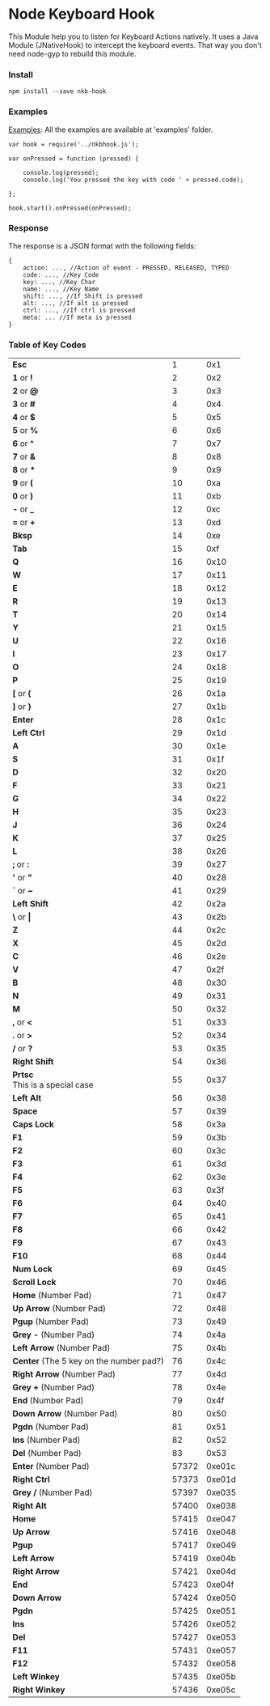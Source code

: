 # Node Keyboard Hook
This Module help you to listen for Keyboard Actions natively. It uses a Java Module (JNativeHook) to intercept the keyboard events. That way you don't need node-gyp to rebuild this module.

### Install

    npm install --save nkb-hook


### Examples

[Examples](examples): All the examples are available at 'examples' folder.

    var hook = require('../nkbhook.js');
    
    var onPressed = function (pressed) {
    
        console.log(pressed);
        console.log('You pressed the key with code ' + pressed.code);
    
    };
    
    hook.start().onPressed(onPressed);
    
### Response

The response is a JSON format with the following fields:

    {
        action: ..., //Action of event - PRESSED, RELEASED, TYPED
        code: ..., //Key Code
        key: ..., //Key Char
        name: ..., //Key Name
        shift: ..., //If Shift is pressed
        alt: ..., //If alt is pressed
        ctrl: ..., //If ctrl is pressed
        meta: ... //If meta is pressed
    }

### Table of Key Codes

<table>
<tbody>
<tr>
<td><b>Esc</b></td>
<td>1</td>
<td>0x1</td>
</tr>
<tr>
<td><b>1</b> or <b>!</b></td>
<td class="x-hidden-focus">2</td>
<td>0x2</td>
</tr>
<tr>
<td><b>2</b> or <b>@</b></td>
<td>3</td>
<td>0x3</td>
</tr>
<tr>
<td><b>3</b> or <b>#</b></td>
<td>4</td>
<td>0x4</td>
</tr>
<tr>
<td><b>4</b> or <b>$</b></td>
<td>5</td>
<td>0x5</td>
</tr>
<tr>
<td><b>5</b> or <b>%</b></td>
<td>6</td>
<td>0x6</td>
</tr>
<tr>
<td><b>6</b> or <b>^</b></td>
<td>7</td>
<td>0x7</td>
</tr>
<tr>
<td><b>7</b> or <b>&amp;</b></td>
<td>8</td>
<td>0x8</td>
</tr>
<tr>
<td><b>8</b> or <b>*</b></td>
<td>9</td>
<td>0x9</td>
</tr>
<tr>
<td><b>9</b> or <b>(</b></td>
<td>10</td>
<td>0xa</td>
</tr>
<tr>
<td><b>0</b> or <b>)</b></td>
<td>11</td>
<td>0xb</td>
</tr>
<tr>
<td><b>-</b> or <b>_</b></td>
<td>12</td>
<td>0xc</td>
</tr>
<tr>
<td><b>=</b> or <b>+</b></td>
<td>13</td>
<td>0xd</td>
</tr>
<tr>
<td><b>Bksp</b></td>
<td>14</td>
<td>0xe</td>
</tr>
<tr>
<td><b>Tab</b></td>
<td>15</td>
<td>0xf</td>
</tr>
<tr>
<td><b>Q</b></td>
<td>16</td>
<td>0x10</td>
</tr>
<tr>
<td><b>W</b></td>
<td>17</td>
<td>0x11</td>
</tr>
<tr>
<td><b>E</b></td>
<td>18</td>
<td>0x12</td>
</tr>
<tr>
<td><b>R</b></td>
<td>19</td>
<td>0x13</td>
</tr>
<tr>
<td><b>T</b></td>
<td>20</td>
<td>0x14</td>
</tr>
<tr>
<td><b>Y</b></td>
<td>21</td>
<td>0x15</td>
</tr>
<tr>
<td><b>U</b></td>
<td>22</td>
<td>0x16</td>
</tr>
<tr>
<td><b>I</b></td>
<td>23</td>
<td>0x17</td>
</tr>
<tr>
<td><b>O</b></td>
<td>24</td>
<td>0x18</td>
</tr>
<tr>
<td><b>P</b></td>
<td>25</td>
<td>0x19</td>
</tr>
<tr>
<td><b>[</b> or <b>{</b></td>
<td>26</td>
<td>0x1a</td>
</tr>
<tr>
<td><b>]</b> or <b>}</b></td>
<td>27</td>
<td>0x1b</td>
</tr>
<tr>
<td><b>Enter</b></td>
<td>28</td>
<td>0x1c</td>
</tr>
<tr>
<td><b>Left Ctrl</b></td>
<td>29</td>
<td>0x1d</td>
</tr>
<tr>
<td><b>A</b></td>
<td>30</td>
<td>0x1e</td>
</tr>
<tr>
<td><b>S</b></td>
<td>31</td>
<td>0x1f</td>
</tr>
<tr>
<td><b>D</b></td>
<td>32</td>
<td>0x20</td>
</tr>
<tr>
<td><b>F</b></td>
<td>33</td>
<td>0x21</td>
</tr>
<tr>
<td><b>G</b></td>
<td>34</td>
<td>0x22</td>
</tr>
<tr>
<td><b>H</b></td>
<td>35</td>
<td>0x23</td>
</tr>
<tr>
<td><b>J</b></td>
<td>36</td>
<td>0x24</td>
</tr>
<tr>
<td><b>K</b></td>
<td>37</td>
<td>0x25</td>
</tr>
<tr>
<td><b>L</b></td>
<td>38</td>
<td>0x26</td>
</tr>
<tr>
<td><b>;</b> or <b>:</b></td>
<td>39</td>
<td>0x27</td>
</tr>
<tr>
<td><b>'</b> or <b>"</b></td>
<td>40</td>
<td>0x28</td>
</tr>
<tr>
<td><b>`</b> or <b>~</b></td>
<td>41</td>
<td>0x29</td>
</tr>
<tr>
<td><b>Left Shift</b></td>
<td>42</td>
<td>0x2a</td>
</tr>
<tr>
<td><b>\</b> or <b>|</b></td>
<td>43</td>
<td>0x2b</td>
</tr>
<tr>
<td><b>Z</b></td>
<td>44</td>
<td>0x2c</td>
</tr>
<tr>
<td><b>X</b></td>
<td>45</td>
<td>0x2d</td>
</tr>
<tr>
<td><b>C</b></td>
<td>46</td>
<td>0x2e</td>
</tr>
<tr>
<td><b>V</b></td>
<td>47</td>
<td>0x2f</td>
</tr>
<tr>
<td><b>B</b></td>
<td>48</td>
<td>0x30</td>
</tr>
<tr>
<td><b>N</b></td>
<td>49</td>
<td>0x31</td>
</tr>
<tr>
<td><b>M</b></td>
<td>50</td>
<td>0x32</td>
</tr>
<tr>
<td><b>,</b> or <b>&lt;</b></td>
<td>51</td>
<td>0x33</td>
</tr>
<tr>
<td><b>.</b> or <b>&gt;</b></td>
<td>52</td>
<td>0x34</td>
</tr>
<tr>
<td><b>/</b> or <b>?</b></td>
<td>53</td>
<td>0x35</td>
</tr>
<tr>
<td><b>Right Shift</b></td>
<td>54</td>
<td>0x36</td>
</tr>
<tr>
<td><b>Prtsc</b><br>
This is a special case</td>
<td>55</td>
<td>0x37</td>
</tr>
<tr>
<td><b>Left Alt</b></td>
<td>56</td>
<td>0x38</td>
</tr>
<tr>
<td><b>Space</b></td>
<td>57</td>
<td>0x39</td>
</tr>
<tr>
<td><b>Caps Lock</b></td>
<td>58</td>
<td>0x3a</td>
</tr>
<tr>
<td><b>F1</b></td>
<td>59</td>
<td>0x3b</td>
</tr>
<tr>
<td><b>F2</b></td>
<td>60</td>
<td>0x3c</td>
</tr>
<tr>
<td><b>F3</b></td>
<td>61</td>
<td>0x3d</td>
</tr>
<tr>
<td><b>F4</b></td>
<td>62</td>
<td>0x3e</td>
</tr>
<tr>
<td><b>F5</b></td>
<td>63</td>
<td>0x3f</td>
</tr>
<tr>
<td><b>F6</b></td>
<td>64</td>
<td>0x40</td>
</tr>
<tr>
<td><b>F7</b></td>
<td>65</td>
<td>0x41</td>
</tr>
<tr>
<td><b>F8</b></td>
<td>66</td>
<td>0x42</td>
</tr>
<tr>
<td><b>F9</b></td>
<td>67</td>
<td>0x43</td>
</tr>
<tr>
<td><b>F10</b></td>
<td>68</td>
<td>0x44</td>
</tr>
<tr>
<td><b>Num Lock</b></td>
<td>69</td>
<td>0x45</td>
</tr>
<tr>
<td><b>Scroll Lock</b></td>
<td>70</td>
<td>0x46</td>
</tr>
<tr>
<td><b>Home</b> (Number Pad)</td>
<td>71</td>
<td>0x47</td>
</tr>
<tr>
<td><b>Up Arrow</b> (Number Pad)</td>
<td>72</td>
<td>0x48</td>
</tr>
<tr>
<td><b>Pgup</b> (Number Pad)</td>
<td>73</td>
<td>0x49</td>
</tr>
<tr>
<td><b>Grey -</b> (Number Pad)</td>
<td>74</td>
<td>0x4a</td>
</tr>
<tr>
<td><b>Left Arrow</b> (Number Pad)</td>
<td>75</td>
<td>0x4b</td>
</tr>
<tr>
<td><b>Center</b> (The 5 key on the number pad?)</td>
<td>76</td>
<td>0x4c</td>
</tr>
<tr>
<td><b>Right Arrow</b> (Number Pad)</td>
<td>77</td>
<td>0x4d</td>
</tr>
<tr>
<td><b>Grey +</b> (Number Pad)</td>
<td>78</td>
<td>0x4e</td>
</tr>
<tr>
<td><b>End</b> (Number Pad)</td>
<td>79</td>
<td>0x4f</td>
</tr>
<tr>
<td><b>Down Arrow</b> (Number Pad)</td>
<td>80</td>
<td>0x50</td>
</tr>
<tr>
<td><b>Pgdn</b> (Number Pad)</td>
<td>81</td>
<td>0x51</td>
</tr>
<tr>
<td><b>Ins</b> (Number Pad)</td>
<td>82</td>
<td>0x52</td>
</tr>
<tr>
<td><b>Del</b> (Number Pad)</td>
<td>83</td>
<td>0x53</td>
</tr>
<tr>
<td><b>Enter</b> (Number Pad)</td>
<td>57372</td>
<td>0xe01c</td>
</tr>
<tr>
<td><b>Right Ctrl</b></td>
<td>57373</td>
<td>0xe01d</td>
</tr>
<tr>
<td><b>Grey /</b> (Number Pad)</td>
<td>57397</td>
<td>0xe035</td>
</tr>
<tr>
<td><b>Right Alt</b></td>
<td>57400</td>
<td>0xe038</td>
</tr>
<tr>
<td><b>Home</b></td>
<td>57415</td>
<td>0xe047</td>
</tr>
<tr>
<td><b>Up Arrow </b></td>
<td>57416</td>
<td>0xe048</td>
</tr>
<tr>
<td><b>Pgup</b></td>
<td>57417</td>
<td>0xe049</td>
</tr>
<tr>
<td><b>Left Arrow</b></td>
<td>57419</td>
<td>0xe04b</td>
</tr>
<tr>
<td><b>Right Arrow</b></td>
<td>57421</td>
<td>0xe04d</td>
</tr>
<tr>
<td><b>End</b></td>
<td>57423</td>
<td>0xe04f</td>
</tr>
<tr>
<td><b>Down Arrow</b></td>
<td>57424</td>
<td>0xe050</td>
</tr>
<tr>
<td><b>Pgdn</b></td>
<td>57425</td>
<td>0xe051</td>
</tr>
<tr>
<td><b>Ins</b></td>
<td>57426</td>
<td>0xe052</td>
</tr>
<tr>
<td><b>Del</b></td>
<td>57427</td>
<td>0xe053</td>
</tr>
<tr>
<td><b>F11</b></td>
<td>57431</td>
<td>0xe057</td>
</tr>
<tr>
<td><b>F12</b></td>
<td>57432</td>
<td>0xe058</td>
</tr>
<tr>
<td><b>Left Winkey</b></td>
<td>57435</td>
<td>0xe05b</td>
</tr>
<tr>
<td><b>Right Winkey</b></td>
<td>57436</td>
<td>0xe05c</td>
</tr>
</tbody>
</table>